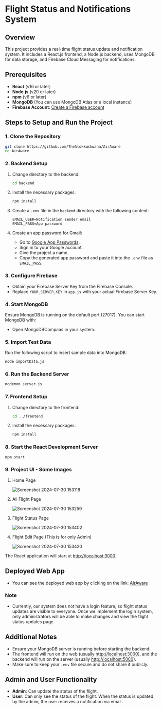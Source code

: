 # Flight Status and Notifications System

## Overview

This project provides a real-time flight status update and notification system. It includes a React.js frontend, a Node.js backend, uses MongoDB for data storage, and Firebase Cloud Messaging for notifications.

## Prerequisites

- **React** (v16 or later)
- **Node.js** (v20 or later)
- **npm** (v6 or later)
- **MongoDB** (You can use MongoDB Atlas or a local instance)
- **Firebase Account**: [Create a Firebase account](https://firebase.google.com/)

## Steps to Setup and Run the Project

### 1. Clone the Repository

```sh
git clone https://github.com/TheAlokkushwaha/AirAware
cd AirAware
```

### 2. Backend Setup

1. Change directory to the backend:

    ```sh
    cd backend
    ```

2. Install the necessary packages:

    ```sh
    npm install
    ```

3. Create a `.env` file in the `backend` directory with the following content:

    ```env
    EMAIL_USER=Notification sender email
    EMAIL_PASS=App password
    ```

4. Create an app password for Gmail:

    - Go to [Google App Passwords](https://myaccount.google.com/apppasswords?rapt=AEjHL4MB7J5gf1Hx6GfMebJ9Za37aEM0RQIHluXAzDfA9ugIaf1ucsbTxiPf87aT--mp3LMlF3tFffnFGC4v6uaYI5lc7YQvzfw2XnuSf5oTUdq4rYTPSOo).
    - Sign in to your Google account.
    - Give the project a name.
    - Copy the generated app password and paste it into the `.env` file as `EMAIL_PASS`.


### 3. Configure Firebase

- Obtain your Firebase Server Key from the Firebase Console.
- Replace `YOUR_SERVER_KEY` in `app.js` with your actual Firebase Server Key.

### 4. Start MongoDB

Ensure MongoDB is running on the default port (27017). You can start MongoDB with:

- Open MongoDBCompaas in your system.

### 5. Import Test Data

Run the following script to insert sample data into MongoDB:

```sh
node importData.js
```

### 6. Run the Backend Server

 ```sh
 nodemon server.js
 ```

### 7. Frontend Setup

1. Change directory to the frontend:

    ```sh
    cd ../frontend
    ```

2. Install the necessary packages:

    ```sh
    npm install
    ```

### 8. Start the React Development Server

```sh
npm start
```

### 9. Project UI - Some Images

1. Home Page
   
    ![Screenshot 2024-07-30 153118](https://github.com/user-attachments/assets/30928a71-6d37-4c38-a8a3-6053ddcac394)

2. All Flight Page
   
    ![Screenshot 2024-07-30 153259](https://github.com/user-attachments/assets/1b983e85-8560-462d-96d3-b897eeb149b8)

3. Flight Status Page
 
    ![Screenshot 2024-07-30 153402](https://github.com/user-attachments/assets/2d031625-fa63-45af-bd88-41ad20e917d4)

4. Flight Edit Page (This is for only Admin)

    ![Screenshot 2024-07-30 153420](https://github.com/user-attachments/assets/d9ca7f15-0f45-455a-9f7c-c8722566d829)


The React application will start at [http://localhost:3000](http://localhost:3000).

## Deployed Web App

- You can see the deployed web app by clicking on the link: [AirAware](https://air-aware-mel5.vercel.app/)

### Note

- Currently, our system does not have a login feature, so flight status updates are visible to everyone. Once we implement the login system, only administrators will be able to make changes and view the flight status updates page.

## Additional Notes

- Ensure your MongoDB server is running before starting the backend.
- The frontend will run on the web (usually [http://localhost:3000](http://localhost:3000)), and the backend will run on the server (usually [http://localhost:5000](http://localhost:5000)).
- Make sure to keep your `.env` file secure and do not share it publicly.

## Admin and User Functionality

- **Admin**: Can update the status of the flight.
- **User**: Can only see the status of the flight. When the status is updated by the admin, the user receives a notification via email.
